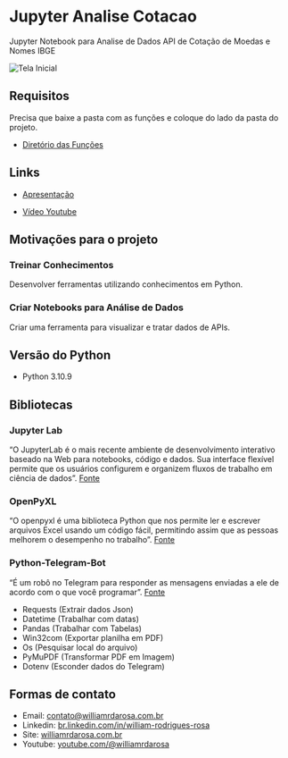 # Jupyter Analise Cotacao
 Jupyter Notebook para Analise de Dados API de Cotação de Moedas e Nomes IBGE

![Tela Inicial](https://williamrdarosa.com.br/wp-content/uploads/2023/01/Tela-Jupyter-Cotacao.png)

## Requisitos

Precisa que baixe a pasta com as funções e coloque do lado da pasta do projeto.
 - [Diretório das Funções](https://github.com/williamrdarosa/Funcoes)

## Links

- [Apresentação](https://docs.google.com/presentation/d/e/2PACX-1vRaxRTd02-mPb_evHkt1WEBGtS4_chL7IhZ8ymBoaHHm-UpOKyRGFxRGKqIAb0fL-6xdnHnQOeLVUy6/pub?start=false&loop=false&delayms=3000)

- [Vídeo Youtube](https://www.youtube.com/watch?v=7GEeuIdtYcg)

## Motivações para o projeto

### Treinar Conhecimentos
 Desenvolver ferramentas utilizando conhecimentos em Python.

### Criar Notebooks para Análise de Dados
 Criar uma ferramenta para visualizar e tratar dados de APIs.

## Versão do Python

- Python 3.10.9

## Bibliotecas

### Jupyter Lab
 “O JupyterLab é o mais recente ambiente de desenvolvimento interativo baseado na Web para notebooks, código e dados. Sua interface flexível permite que os usuários configurem e organizem fluxos de trabalho em ciência de dados”.
 [Fonte](https://jupyter.org/)

### OpenPyXL
 “O openpyxl é uma biblioteca Python que nos permite ler e escrever arquivos Excel usando um código fácil, permitindo assim que as pessoas melhorem o desempenho no trabalho”.
 [Fonte](https://medium.com/data-hackers/como-manipular-planilhas-excel-com-o-python-6be8799f8dd7#:~:text=O%20openpyxl%20%C3%A9%20uma%20biblioteca,melhorem%20o%20desempenho%20no%20trabalho)
 
 ### Python-Telegram-Bot
 “É um robô no Telegram para responder as mensagens enviadas a ele de acordo com o que você programar”.
 [Fonte](https://www.hashtagtreinamentos.com/bot-de-telegram-com-python#:~:text=Resumo,com%20o%20que%20voc%C3%AA%20programar)
 
- Requests (Extrair dados Json)
- Datetime (Trabalhar com datas)
- Pandas (Trabalhar com Tabelas)
- Win32com (Exportar planilha em PDF)
- Os (Pesquisar local do arquivo)
- PyMuPDF (Transformar PDF em Imagem)
- Dotenv (Esconder dados do Telegram)

## Formas de contato

- Email: contato@williamrdarosa.com.br
- Linkedin: [br.linkedin.com/in/william-rodrigues-rosa](https://br.linkedin.com/in/william-rodrigues-rosa)
- Site: [williamrdarosa.com.br](https://williamrdarosa.com.br/)
- Youtube: [youtube.com/@williamrdarosa](https://www.youtube.com/@williamrdarosa)
